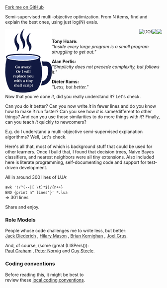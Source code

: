 <span id="forkongithub"><a href="https://github.com/timm/shortr/blob/master/README.md">Fork me on GitHub</a></span>

Semi-supervised multi-objective optimization.
 From N items, find and explain the best ones, using just log(N) evals.

<img width=150 align=left src="https://raw.githubusercontent.com/timm/shortr/master/docs/img/cup.png">
<a href="https://github.com/timm/shortr/actions/workflows/tests.yml"><img align=right src="https://github.com/timm/shortr/actions/workflows/tests.yml/badge.svg"></a>
<a href="https://opensource.org/licenses/BSD-2-Clause"><img align=right src="https://img.shields.io/badge/License-BSD%202--Clause-orange.svg"></a>
<a href="https://zenodo.org/badge/latestdoi/206205826"> <img align=right src="https://zenodo.org/badge/206205826.svg" alt="DOI"></a>

<br break=all><p>


<p>
<b>Tony Hoare:</b><br>
<em>"Inside every large program is a small program struggling to get out."</em><p>
<b>Alan Perlis:</b><br><em>"Simplicity does not precede complexity, but follows it."</em><p>
<b>Dieter Rams:</b><br><em>"Less, but better."</em>

Now that you've done _it_, did you really understand _it_? Let's check.

Can you do _it_ better?
Can you now
write _it_ in fewer lines and do you know how to make _it_ run faster?
Can you see how _it_ is same/different to other things?
And can you use those similarities to do more things with  _it_?
Finally, can you teach _it_ quickly to newcomers?


E.g. do I understand a multi-objective semi-supervised explanation algorithms?
Well, Let's check. 


Here's all that, most of which is background stuff
that could be used for other learners.  Once I build that, I found
that decision trees, Naive Bayes classifiers, and nearest neighbors
were all tiny extensions.  Also included here is literate programming,
self-documenting code and support for test-driven development.


All in around 300 lines of LUA: <br>

`awk '!/^(--|[ \t]*$)/{n++}`     
`END {print n" lines"}' *.lua`  
=> 301 lines
     
Share and enjoy.


### Role Models
People whose code challenges me to write less, but better:   
[Jack Diederich](https://www.youtube.com/watch?v=o9pEzgHorH0) 
, [Hilary Mason](https://www.youtube.com/watch?v=l2btv0yUPNQ)
, [Brian Kernighan](https://www.oreilly.com/library/view/beautiful-code/9780596510046/ch01.html)
, [Joel Grus](https://github.com/joelgrus/data-science-from-scratch).<p>
And, of course, (some (great (LISPers))):   
[Paul Graham](http://www.paulgraham.com/onlisp.html)
, [Peter Norvig](http://norvig.com/lispy.html)
and [Guy Steele](https://dspace.mit.edu/bitstream/handle/1721.1/5790/AIM-353.pdf?sequence=2&isAllowed=y).

### Coding conventions 
Before reading this, it might  be best to    
review these [local coding conventions](https://github.com/timm/shortr/blob/master/CONTRIBUTE.md).
